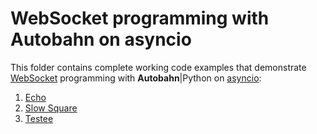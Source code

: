 # WebSocket programming with Autobahn on asyncio

This folder contains complete working code examples that demonstrate [WebSocket](http://crossbario.com/blog/post/websocket-why-what-can-i-use-it/) programming with **Autobahn**|Python on [asyncio](http://docs.python.org/3.4/library/asyncio.html):

 1. [Echo](echo)
 2. [Slow Square](slowsquare)
 3. [Testee](testee)
